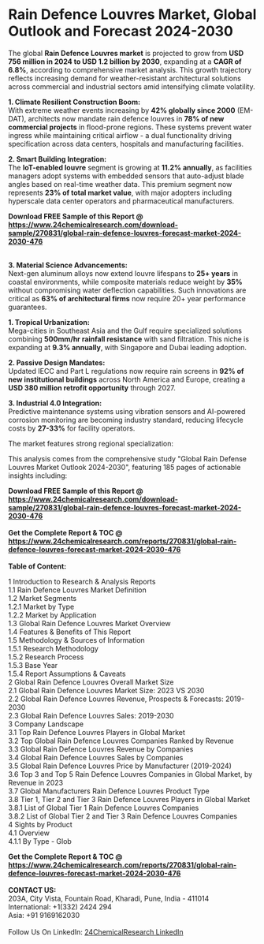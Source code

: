 <h1>Rain Defence Louvres Market, Global Outlook and Forecast 2024-2030</h1><p>The global <strong>Rain Defence Louvres market</strong> is projected to grow from <strong>USD 756 million in 2024 to USD 1.2 billion by 2030</strong>, expanding at a <strong>CAGR of 6.8%</strong>, according to comprehensive market analysis. This growth trajectory reflects increasing demand for weather-resistant architectural solutions across commercial and industrial sectors amid intensifying climate volatility.</p><p><strong>1. Climate Resilient Construction Boom:</strong><br>
With extreme weather events increasing by <strong>42% globally since 2000</strong> (EM-DAT), architects now mandate rain defence louvres in <strong>78% of new commercial projects</strong> in flood-prone regions. These systems prevent water ingress while maintaining critical airflow - a dual functionality driving specification across data centers, hospitals and manufacturing facilities.</p><p><strong>2. Smart Building Integration:</strong><br>
The <strong>IoT-enabled louvre</strong> segment is growing at <strong>11.2% annually</strong>, as facilities managers adopt systems with embedded sensors that auto-adjust blade angles based on real-time weather data. This premium segment now represents <strong>23% of total market value</strong>, with major adopters including hyperscale data center operators and pharmaceutical manufacturers.</p><div><b>Download FREE Sample of this Report @ 
            <a href="https://www.24chemicalresearch.com/download-sample/270831/global-rain-defence-louvres-forecast-market-2024-2030-476">
            https://www.24chemicalresearch.com/download-sample/270831/global-rain-defence-louvres-forecast-market-2024-2030-476</a></b></div><br><p><strong>3. Material Science Advancements:</strong><br>
Next-gen aluminum alloys now extend louvre lifespans to <strong>25+ years</strong> in coastal environments, while composite materials reduce weight by <strong>35%</strong> without compromising water deflection capabilities. Such innovations are critical as <strong>63% of architectural firms</strong> now require 20+ year performance guarantees.</p><p><strong>1. Tropical Urbanization:</strong><br>
Mega-cities in Southeast Asia and the Gulf require specialized solutions combining <strong>500mm/hr rainfall resistance</strong> with sand filtration. This niche is expanding at <strong>9.3% annually</strong>, with Singapore and Dubai leading adoption.</p><p><strong>2. Passive Design Mandates:</strong><br>
Updated IECC and Part L regulations now require rain screens in <strong>92% of new institutional buildings</strong> across North America and Europe, creating a <strong>USD 380 million retrofit opportunity</strong> through 2027.</p><p><strong>3. Industrial 4.0 Integration:</strong><br>
Predictive maintenance systems using vibration sensors and AI-powered corrosion monitoring are becoming industry standard, reducing lifecycle costs by <strong>27-33%</strong> for facility operators.</p><p>The market features strong regional specialization:</p><p>This analysis comes from the comprehensive study "Global Rain Defense Louvres Market Outlook 2024-2030", featuring 185 pages of actionable insights including:
</p><div><b>Download FREE Sample of this Report @ 
            <a href="https://www.24chemicalresearch.com/download-sample/270831/global-rain-defence-louvres-forecast-market-2024-2030-476">
            https://www.24chemicalresearch.com/download-sample/270831/global-rain-defence-louvres-forecast-market-2024-2030-476</a></b></div><br><div><b>Get the Complete Report & TOC @ 
            <a href="https://www.24chemicalresearch.com/reports/270831/global-rain-defence-louvres-forecast-market-2024-2030-476">
            https://www.24chemicalresearch.com/reports/270831/global-rain-defence-louvres-forecast-market-2024-2030-476</a></b></div><br>
            <b>Table of Content:</b><p>1 Introduction to Research & Analysis Reports<br />
    1.1 Rain Defence Louvres Market Definition<br />
    1.2 Market Segments<br />
        1.2.1 Market by Type<br />
        1.2.2 Market by Application<br />
    1.3 Global Rain Defence Louvres Market Overview<br />
    1.4 Features & Benefits of This Report<br />
    1.5 Methodology & Sources of Information<br />
        1.5.1 Research Methodology<br />
        1.5.2 Research Process<br />
        1.5.3 Base Year<br />
        1.5.4 Report Assumptions & Caveats<br />
2 Global Rain Defence Louvres Overall Market Size<br />
    2.1 Global Rain Defence Louvres Market Size: 2023 VS 2030<br />
    2.2 Global Rain Defence Louvres Revenue, Prospects & Forecasts: 2019-2030<br />
    2.3 Global Rain Defence Louvres Sales: 2019-2030<br />
3 Company Landscape<br />
    3.1 Top Rain Defence Louvres Players in Global Market<br />
    3.2 Top Global Rain Defence Louvres Companies Ranked by Revenue<br />
    3.3 Global Rain Defence Louvres Revenue by Companies<br />
    3.4 Global Rain Defence Louvres Sales by Companies<br />
    3.5 Global Rain Defence Louvres Price by Manufacturer (2019-2024)<br />
    3.6 Top 3 and Top 5 Rain Defence Louvres Companies in Global Market, by Revenue in 2023<br />
    3.7 Global Manufacturers Rain Defence Louvres Product Type<br />
    3.8 Tier 1, Tier 2 and Tier 3 Rain Defence Louvres Players in Global Market<br />
        3.8.1 List of Global Tier 1 Rain Defence Louvres Companies<br />
        3.8.2 List of Global Tier 2 and Tier 3 Rain Defence Louvres Companies<br />
4 Sights by Product<br />
    4.1 Overview<br />
        4.1.1 By Type - Glob</p><div><b>Get the Complete Report & TOC @ 
            <a href="https://www.24chemicalresearch.com/reports/270831/global-rain-defence-louvres-forecast-market-2024-2030-476">
            https://www.24chemicalresearch.com/reports/270831/global-rain-defence-louvres-forecast-market-2024-2030-476</a></b></div><br><b>CONTACT US:</b><br>
            203A, City Vista, Fountain Road, Kharadi, Pune, India - 411014<br>
            International: +1(332) 2424 294<br>
            Asia: +91 9169162030 <br><br>
            Follow Us On LinkedIn: <a href="https://www.linkedin.com/company/24chemicalresearch/">24ChemicalResearch LinkedIn</a>